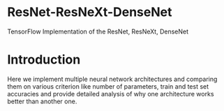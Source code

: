 # ResNet-ResNeXt-DenseNet
TensorFlow Implementation of the ResNet, ResNeXt, DenseNet


# Introduction

Here we implement multiple neural network architectures and comparing them on various criterion like number of parameters, train and test set accuracies and provide detailed analysis of why one architecture works better than another one.


